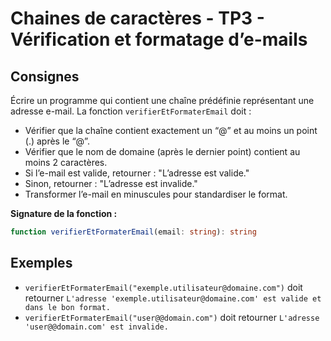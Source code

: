 # Chaines de caractères - TP3 - Vérification et formatage d’e-mails

## Consignes

Écrire un programme qui contient une chaîne prédéfinie représentant une adresse e-mail.
La fonction `verifierEtFormaterEmail` doit :
- Vérifier que la chaîne contient exactement un “@” et au moins un point (.) après le “@”.
- Vérifier que le nom de domaine (après le dernier point) contient au moins 2 caractères.
- Si l’e-mail est valide, retourner  : "L’adresse <email> est valide."
- Sinon, retourner : "L’adresse <email> est invalide."
- Transformer l’e-mail en minuscules pour standardiser le format.



**Signature de la fonction :**

```ts
function verifierEtFormaterEmail(email: string): string
```

## Exemples

- `verifierEtFormaterEmail("exemple.utilisateur@domaine.com")` doit retourner `L'adresse 'exemple.utilisateur@domaine.com' est valide et dans le bon format.`
- `verifierEtFormaterEmail("user@@domain.com")` doit retourner `L'adresse 'user@@domain.com' est invalide.`
